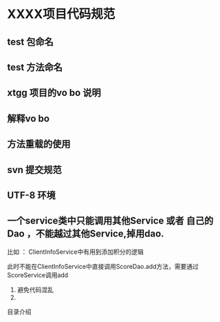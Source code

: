# XXXX项目代码规范


## test 包命名

## test 方法命名

## xtgg 项目的vo bo 说明

## 解释vo bo 

## 方法重载的使用

## svn 提交规范
## UTF-8 环境


## 一个service类中只能调用其他Service 或者 自己的Dao ，不能越过其他Service,掉用dao. 

比如 ： ClientInfoService中有用到添加积分的逻辑

此时不能在ClientInfoService中直接调用ScoreDao.add方法，需要通过ScoreService调用add

1. 避免代码混乱
2. 


目录介绍

